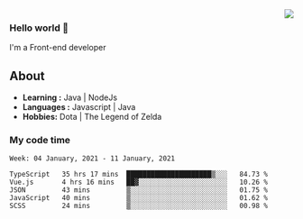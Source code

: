 <img align='right' src="https://github-readme-stats.vercel.app/api?username=jumodada&show_icons=true&theme=vue">

### Hello world 👋

I'm a Front-end developer 
    
## About
-  **Learning :** Java | NodeJs
-  **Languages :** Javascript | Java
-  **Hobbies:** Dota | The Legend of Zelda

### My code time

<!--START_SECTION:waka-->
```text
Week: 04 January, 2021 - 11 January, 2021

TypeScript   35 hrs 17 mins  █████████████████████▒░░░   84.73 % 
Vue.js       4 hrs 16 mins   ██▓░░░░░░░░░░░░░░░░░░░░░░   10.26 % 
JSON         43 mins         ▒░░░░░░░░░░░░░░░░░░░░░░░░   01.75 % 
JavaScript   40 mins         ▒░░░░░░░░░░░░░░░░░░░░░░░░   01.62 % 
SCSS         24 mins         ▒░░░░░░░░░░░░░░░░░░░░░░░░   00.98 % 
```
<!--END_SECTION:waka-->
